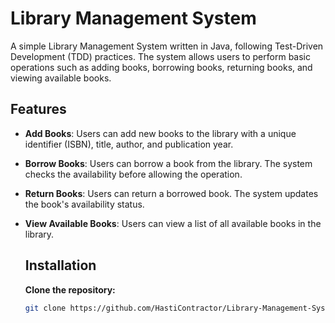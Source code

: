 # Library Management System

A simple Library Management System written in Java, following Test-Driven Development (TDD) practices. The system allows users to perform basic operations such as adding books, borrowing books, returning books, and viewing available books.

## Features

- **Add Books**: 
  Users can add new books to the library with a unique identifier (ISBN), title, author, and publication year.
  
- **Borrow Books**: 
  Users can borrow a book from the library. The system checks the availability before allowing the operation.
  
- **Return Books**: 
  Users can return a borrowed book. The system updates the book's availability status.
  
- **View Available Books**: 
  Users can view a list of all available books in the library.

  ## Installation
  **Clone the repository:**
   ```bash
   git clone https://github.com/HastiContractor/Library-Management-System.git
